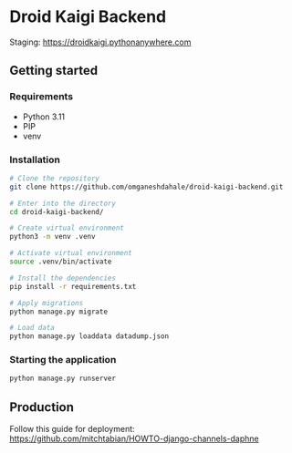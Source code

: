 # Droid Kaigi Backend

Staging: https://droidkaigi.pythonanywhere.com

## Getting started
### Requirements
 - Python 3.11
 - PIP
 - venv

### Installation
```bash
# Clone the repository
git clone https://github.com/omganeshdahale/droid-kaigi-backend.git

# Enter into the directory
cd droid-kaigi-backend/

# Create virtual environment
python3 -m venv .venv

# Activate virtual environment
source .venv/bin/activate

# Install the dependencies
pip install -r requirements.txt

# Apply migrations
python manage.py migrate

# Load data
python manage.py loaddata datadump.json
```

### Starting the application
```bash
python manage.py runserver
```

## Production
Follow this guide for deployment: <br>
https://github.com/mitchtabian/HOWTO-django-channels-daphne
